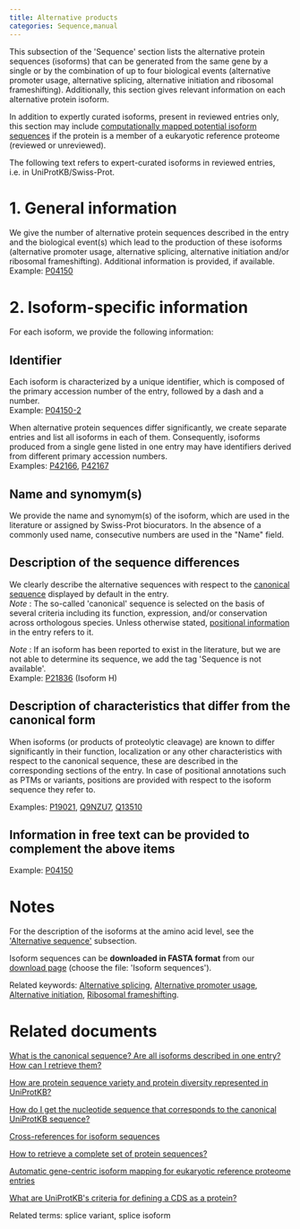 ```yaml
---
title: Alternative products
categories: Sequence,manual
---
```


This subsection of the 'Sequence' section lists the alternative protein sequences (isoforms) that can be generated from the same gene by a single or by the combination of up to four biological events (alternative promoter usage, alternative splicing, alternative initiation and ribosomal frameshifting). Additionally, this section gives relevant information on each alternative protein isoform.

In addition to expertly curated isoforms, present in reviewed entries only, this section may include [computationally mapped potential isoform sequences](https://www.uniprot.org/help/gene%5Fcentric%5Fisoform%5Fmapping) if the protein is a member of a eukaryotic reference proteome (reviewed or unreviewed).

The following text refers to expert-curated isoforms in reviewed entries, i.e. in UniProtKB/Swiss-Prot.

# 1. General information

We give the number of alternative protein sequences described in the entry and the biological event(s) which lead to the production of these isoforms (alternative promoter usage, alternative splicing, alternative initiation and/or ribosomal frameshifting). Additional information is provided, if available.  
Example: [P04150](https://www.uniprot.org/uniprotkb/P04150#sequences)

# 2. Isoform-specific information

For each isoform, we provide the following information:

## Identifier

Each isoform is characterized by a unique identifier, which is composed of the primary accession number of the entry, followed by a dash and a number.  
Example: [P04150-2](https://www.uniprot.org/uniprotkb/P04150#sequences)

When alternative protein sequences differ significantly, we create separate entries and list all isoforms in each of them. Consequently, isoforms produced from a single gene listed in one entry may have identifiers derived from different primary accession numbers.  
Examples: [P42166](https://www.uniprot.org/uniprotkb/P42166#sequences), [P42167](https://www.uniprot.org/uniprotkb/P42167#sequences)

## Name and synomym(s)

We provide the name and synomym(s) of the isoform, which are used in the literature or assigned by Swiss-Prot biocurators. In the absence of a commonly used name, consecutive numbers are used in the "Name" field.

## Description of the sequence differences

We clearly describe the alternative sequences with respect to the [canonical sequence](https://www.uniprot.org/help/canonical%5Fand%5Fisoforms) displayed by default in the entry.  
*Note* : The so-called 'canonical' sequence is selected on the basis of several criteria including its function, expression, and/or conservation across orthologous species. Unless otherwise stated, [positional information](https://www.uniprot.org/help/sequence%5Fannotation) in the entry refers to it.

*Note* : If an isoform has been reported to exist in the literature, but we are not able to determine its sequence, we add the tag 'Sequence is not available'.  
Example: [P21836](https://www.uniprot.org/uniprotkb/P21836#sequences) (Isoform H)

## Description of characteristics that differ from the canonical form

When isoforms (or products of proteolytic cleavage) are known to differ significantly in their function, localization or any other characteristics with respect to the canonical sequence, these are described in the corresponding sections of the entry. In case of positional annotations such as PTMs or variants, positions are provided with respect to the isoform sequence they refer to.

Examples: [P19021](https://www.uniprot.org/uniprotkb/P19021#ptm%5Fprocessing), [Q9NZU7](https://www.uniprot.org/uniprotkb/Q9NZU7#ptm%5Fprocessing), [Q13510](https://www.uniprot.org/uniprotkb/Q13510##pathology%5Fand%5Fbiotech)

## Information in free text can be provided to complement the above items

Example: [P04150](https://www.uniprot.org/uniprotkb/P04150#sequences)

# Notes

For the description of the isoforms at the amino acid level, see the ['Alternative sequence'](https://www.uniprot.org/help/var%5Fseq) subsection.

Isoform sequences can be **downloaded in FASTA format** from our [download page](https://www.uniprot.org/downloads) (choose the file: 'Isoform sequences').

Related keywords: [Alternative splicing](https://www.uniprot.org/keywords/25), [Alternative promoter usage](https://www.uniprot.org/keywords/877), [Alternative initiation](https://www.uniprot.org/keywords/24), [Ribosomal frameshifting](https://www.uniprot.org/keywords/688).

# Related documents

[What is the canonical sequence? Are all isoforms described in one entry? How can I retrieve them?](https://www.uniprot.org/help/canonical%5Fand%5Fisoforms)

[How are protein sequence variety and protein diversity represented in UniProtKB?](https://www.uniprot.org/help/protein%5Fdiversity)

[How do I get the nucleotide sequence that corresponds to the canonical UniProtKB sequence?](https://www.uniprot.org/help/canonical%5Fnucleotide)

[Cross-references for isoform sequences](https://www.uniprot.org/help/isoform%5Fcrossreferences)

[How to retrieve a complete set of protein sequences?](https://www.uniprot.org/help/retrieve%5Fsets)

[Automatic gene-centric isoform mapping for eukaryotic reference proteome entries](https://www.uniprot.org/help/gene%5Fcentric%5Fisoform%5Fmapping)

[What are UniProtKB's criteria for defining a CDS as a protein?](https://www.uniprot.org/help/cds%5Fprotein%5Fdefinition)

Related terms: splice variant, splice isoform
